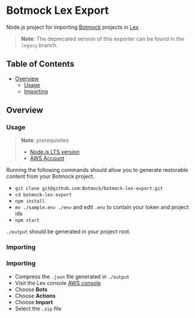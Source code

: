 # Botmock Lex Export

Node.js project for importing [Botmock](https://botmock.com) projects in [Lex](https://aws.amazon.com/lex/)

> **Note**: The deprecated version of this exporter can be found in the `legacy` branch.

## Table of Contents

* [Overview](#overview)
  * [Usage](#usage)
  * [Importing](#importing)

## Overview

### Usage

> **Note**: prerequisites
> - [Node.js LTS version](https://nodejs.org/en/)
> - [AWS Account](https://console.aws.amazon.com/console/home)

Running the following commands should allow you to generate restorable content from your Botmock project.

- `git clone git@github.com:Botmock/botmock-lex-export.git`
- `cd botmock-lex-export`
- `npm install`
- `mv ./sample.env ./env` and edit `.env` to contain your token and project ids
- `npm start`

`./output` should be generated in your project root.

### Importing

### Importing

- Compress the `.json` file generated in `./output`
- Visit the Lex console [AWS console](https://console.aws.amazon.com/lex/)
- Choose **Bots**
- Choose **Actions**
- Choose **Import**
- Select the `.zip` file
